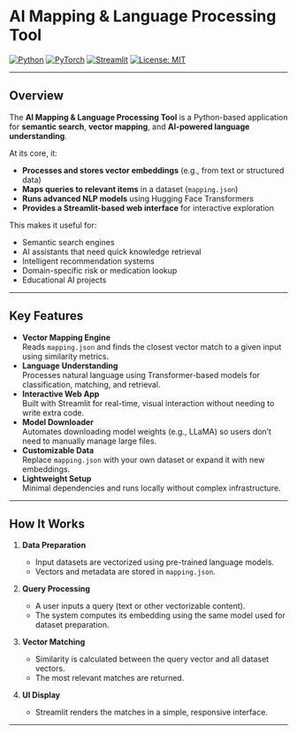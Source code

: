 #  AI Mapping & Language Processing Tool

[![Python](https://img.shields.io/badge/Python-3.9%2B-blue)](https://www.python.org/)
[![PyTorch](https://img.shields.io/badge/PyTorch-2.0%2B-orange)](https://pytorch.org/)
[![Streamlit](https://img.shields.io/badge/Streamlit-1.x-brightgreen)](https://streamlit.io/)
[![License: MIT](https://img.shields.io/badge/License-MIT-yellow.svg)](LICENSE)

---

##  Overview
The **AI Mapping & Language Processing Tool** is a Python-based application for **semantic search**, **vector mapping**, and **AI-powered language understanding**.  

At its core, it:
- **Processes and stores vector embeddings** (e.g., from text or structured data)
- **Maps queries to relevant items** in a dataset (`mapping.json`)
- **Runs advanced NLP models** using Hugging Face Transformers
- **Provides a Streamlit-based web interface** for interactive exploration

This makes it useful for:
- Semantic search engines
- AI assistants that need quick knowledge retrieval
- Intelligent recommendation systems
- Domain-specific risk or medication lookup
- Educational AI projects

---

##  Key Features
- **Vector Mapping Engine**  
  Reads `mapping.json` and finds the closest vector match to a given input using similarity metrics.
- **Language Understanding**  
  Processes natural language using Transformer-based models for classification, matching, and retrieval.
- **Interactive Web App**  
  Built with Streamlit for real-time, visual interaction without needing to write extra code.
- **Model Downloader**  
  Automates downloading model weights (e.g., LLaMA) so users don’t need to manually manage large files.
- **Customizable Data**  
  Replace `mapping.json` with your own dataset or expand it with new embeddings.
- **Lightweight Setup**  
  Minimal dependencies and runs locally without complex infrastructure.

---

##  How It Works
1. **Data Preparation**  
   - Input datasets are vectorized using pre-trained language models.
   - Vectors and metadata are stored in `mapping.json`.
   
2. **Query Processing**  
   - A user inputs a query (text or other vectorizable content).
   - The system computes its embedding using the same model used for dataset preparation.
   
3. **Vector Matching**  
   - Similarity is calculated between the query vector and all dataset vectors.
   - The most relevant matches are returned.

4. **UI Display**  
   - Streamlit renders the matches in a simple, responsive interface.

---


